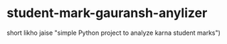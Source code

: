 # student-mark-gauransh-anylizer
short likho jaise "simple Python project to analyze karna student marks")
